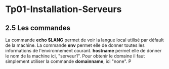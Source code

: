 # Tp01-Installation-Serveurs

## 2.5 Les commandes
La commande __echo $LANG__ permet de voir la langue local utilisé par défault de la machine.
La commande __env__ permet elle de donner toutes les informations de l'environnement courant.
__hostname__ permet elle de donner le nom de la machine ici, "serveur1".
Pour obtenir le domaine il faut simplement utiliser la commande __domainname__, ici "none".
P
